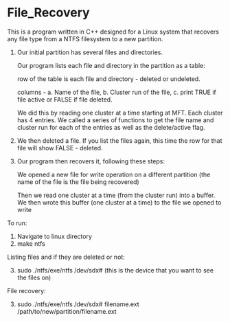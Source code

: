 # File_Recovery
This is a program written in C++ designed for a Linux system that recovers any file type from a NTFS filesystem to a new partition.

1. Our initial partition has several files and directories.

     Our program lists each file and directory in the partition as a table:

     row of the table is each file and directory - deleted or undeleted.

     columns - a.  Name of the file,  b. Cluster run of the file,   c. print TRUE if file active or FALSE if file deleted.

     We did this by reading one cluster at a time starting at MFT.  Each cluster has 4 entries. We called a series of functions to get the file name and cluster run for each of        the entries as well as the delete/active flag.

2. We then deleted a file.  If you list the files again, this time the row for that file will show FALSE - deleted.

3. Our program then recovers it, following these steps: 

      We opened a new file for write operation on a different partition (the name of the file is the file being recovered)  

      Then we read one cluster at a time (from the cluster run) into a buffer. We then wrote this buffer (one cluster at a time) to the file we opened to write


To run:

1. Navigate to linux directory
2. make ntfs

Listing files and if they are deleted or not:

3. sudo ./ntfs/exe/ntfs /dev/sdx# (this is the device that you want to see the files on)

File recovery:

3. sudo ./ntfs/exe/ntfs /dev/sdx# filename.ext /path/to/new/partition/filename.ext
